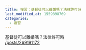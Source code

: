 ```yaml
---
title: 複習：基督徒可以離婚嗎？法律許可時
last_modified_at: 1559398769
categories:
  - 複習
---
```


<p>基督徒可以離婚嗎？法律許可時<br>
<a href="/posts/269191172" target="_blank">/posts/269191172</a></p>

<p>&nbsp;</p>

